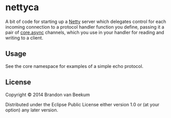 # nettyca

A bit of code for starting up a [Netty](http://netty.io) server which
delegates control for each incoming connection to a protocol handler
function you define, passing it a pair of
[core.async](https://github.com/clojure/core.async) channels, which
you use in your handler for reading and writing to a client.

## Usage

See the core namespace for examples of a simple echo protocol.

## License

Copyright © 2014 Brandon van Beekum

Distributed under the Eclipse Public License either version 1.0 or (at
your option) any later version.
